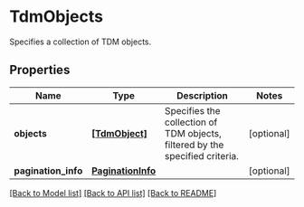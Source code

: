 # TdmObjects

Specifies a collection of TDM objects.

## Properties
Name | Type | Description | Notes
------------ | ------------- | ------------- | -------------
**objects** | [**[TdmObject]**](TdmObject.md) | Specifies the collection of TDM objects, filtered by the specified criteria. | [optional] 
**pagination_info** | [**PaginationInfo**](PaginationInfo.md) |  | [optional] 

[[Back to Model list]](../README.md#documentation-for-models) [[Back to API list]](../README.md#documentation-for-api-endpoints) [[Back to README]](../README.md)


